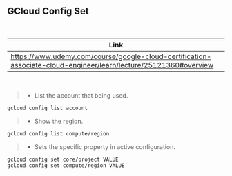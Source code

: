 ## GCloud Config Set

<br />

| Link |
| ---- |
| https://www.udemy.com/course/google-cloud-certification-associate-cloud-engineer/learn/lecture/25121360#overview |

<br />

> - List the account that being used.

```sh
gcloud config list account
```

> - Show the region.

```sh
gcloud config list compute/region
```

> - Sets the specific property in active configuration.

```sh
gcloud config set core/project VALUE
gcloud config set compute/region VALUE
```
